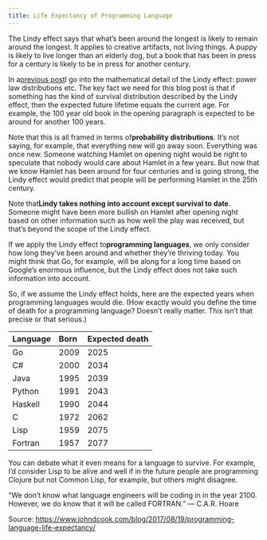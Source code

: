 ```yaml
---
title: Life Expectancy of Programming Language
---
```


The Lindy effect says that what’s been around the longest is likely to remain around the longest. It applies to creative artifacts, not living things. A puppy is likely to live longer than an elderly dog, but a book that has been in press for a century is likely to be in press for another century.

In a[previous post](https://www.johndcook.com/blog/2012/12/17/the-lindy-effect/)I go into the mathematical detail of the Lindy effect: power law distributions etc. The key fact we need for this blog post is that if something has the kind of survival distribution described by the Lindy effect, then the expected future lifetime equals the current age. For example, the 100 year old book in the opening paragraph is expected to be around for another 100 years.

Note that this is all framed in terms of**probability distributions**. It’s not saying, for example, that everything new will go away soon. Everything was once new. Someone watching Hamlet on opening night would be right to speculate that nobody would care about Hamlet in a few years. But now that we know Hamlet has been around for four centuries and is going strong, the Lindy effect would predict that people will be performing Hamlet in the 25th century.

Note that**Lindy takes nothing into account except survival to date**. Someone might have been more bullish on Hamlet after opening night based on other information such as how well the play was received, but that’s beyond the scope of the Lindy effect.

If we apply the Lindy effect to**programming languages**, we only consider how long they’ve been around and whether they’re thriving today. You might think that Go, for example, will be along for a long time based on Google’s enormous influence, but the Lindy effect does not take such information into account.

So, if we assume the Lindy effect holds, here are the expected years when programming languages would die. \(How exactly would you define the time of death for a programming language? Doesn’t really matter. This isn’t that precise or that serious.\)

| Language | Born | Expected death |
| :--- | :--- | :--- |
| Go | 2009 | 2025 |
| C\# | 2000 | 2034 |
| Java | 1995 | 2039 |
| Python | 1991 | 2043 |
| Haskell | 1990 | 2044 |
| C | 1972 | 2062 |
| Lisp | 1959 | 2075 |
| Fortran | 1957 | 2077 |

You can debate what it even means for a language to survive. For example, I’d consider Lisp to be alive and well if in the future people are programming Clojure but not Common Lisp, for example, but others might disagree.

“We don’t know what language engineers will be coding in in the year 2100. However, we do know that it will be called FORTRAN.” — C.A.R. Hoare



Source: https://www.johndcook.com/blog/2017/08/19/programming-language-life-expectancy/

